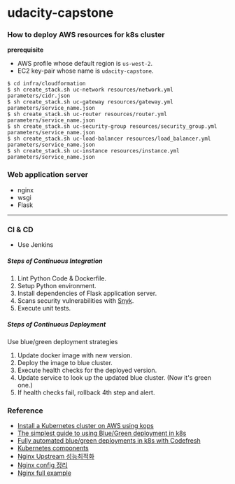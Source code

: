 # udacity-capstone [![<CircleCI>](https://circleci.com/gh/dev-daeun/udacity-capstone.svg?style=svg)](https://app.circleci.com/pipelines/github/dev-daeun/udacity-capstone)



### How to deploy AWS resources for k8s cluster

**prerequisite**
* AWS profile whose default region is `us-west-2`.
* EC2 key-pair whose name is `udacity-capstone`.
```
$ cd infra/cloudformation
$ sh create_stack.sh uc-network resources/network.yml parameters/cidr.json
$ sh create_stack.sh uc-gateway resources/gateway.yml parameters/service_name.json
$ sh create_stack.sh uc-router resources/router.yml parameters/service_name.json
$ sh create_stack.sh uc-security-group resources/security_group.yml parameters/service_name.json
$ sh create_stack.sh uc-load-balancer resources/load_balancer.yml parameters/service_name.json
$ sh create_stack.sh uc-instance resources/instance.yml parameters/service_name.json
```

### Web application server
* nginx
* wsgi
* Flask

---


### CI & CD 
* Use Jenkins 

##### Steps of Continuous Integration
1. Lint Python Code & Dockerfile.
2. Setup Python environment.
3. Install dependencies of Flask application server.
4. Scans security vulnerabilities with [Snyk](https://support.snyk.io/hc/en-us/articles/360004032217-Jenkins-integration-overview).
4. Execute unit tests.

##### Steps of Continuous Deployment
Use blue/green deployment strategies

1. Update docker image with new version.
2. Deploy the image to blue cluster.
3. Execute health checks for the deployed version.
4. Update service to look up the updated blue cluster. (Now it's green one.)
5. If health checks fail, rollback 4th step and alert.

### Reference
* [Install a Kubernetes cluster on AWS using kops](https://kubernetes.io/docs/setup/production-environment/tools/kops/)
* [The simplest guide to using Blue/Green deployment in k8s](https://codefresh.io/kubernetes-tutorial/blue-green-deploy/)
* [Fully automated blue/green deployments in k8s with Codefresh](https://codefresh.io/kubernetes-tutorial/fully-automated-blue-green-deployments-kubernetes-codefresh/)
* [Kubernetes components](https://kubernetes.io/docs/concepts/overview/components/)
* [Nginx Upstream 성능최적화](https://brunch.co.kr/@alden/11)
* [Nginx config 정리](http://bong8nim.com/post/programming/etc/nginx-config-manual/)
* [Nginx full example](https://www.nginx.com/resources/wiki/start/topics/examples/full/)
